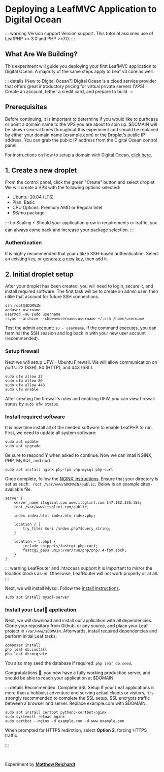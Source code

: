 # Deploying a LeafMVC Application to Digital Ocean

::: warning Version support
Version support. This tutorial assumes use of LeafPHP >= 3.0 and PHP >=7.0.
:::

## What Are We Building?

This experiment will guide you deploying your first LeafMVC application to Digital Ocean. A majority
of the same steps apply to Leaf v3 core as well.

::: details (New to Digital Ocean?)
Digital Ocean is a cloud service provider that offers great introductory pricing for virtual private
servers (VPS). Create an account, tether a credit card, and prepare to build.
:::

## Prerequisites

Before continuing, it is important to determine if you would like to purhcase or point a domain name
to the VPS you are about to spin up. $DOMAIN will be shown several times throughout this experiment
and should be replaced by either your domain name (example.com) or the Droplet's public IP address. You
can grab the public IP address from the Digital Ocean control panel.

For instructions on how to setup a domain with Digital Ocean, [click here](https://docs.digitalocean.com/products/networking/dns/how-to/add-domains/).

## 1. Create a new droplet

From the control panel, click the green "Create" button and select droplet. We will create a VPS with the
following options selected:

* Ubuntu: 20.04 (LTS)
* Plan: Basic
* CPU Options: Premium AMD or Regular Intel
* $6/mo package

::: tip Scaling ⚡️
Should your application grow in requirements or traffic, you can always come back and increase your package selection.
:::

### Authentication

It is highly recommended that your utilize SSH-based authentication. Select an existing key, or [generate a new key](https://docs.github.com/en/authentication/connecting-to-github-with-ssh/generating-a-new-ssh-key-and-adding-it-to-the-ssh-agent), then add it.

## 2. Initial droplet setup

After your droplet has been created, you will need to login, secure it, and install required software. The first task will
be to create an admin user, then utilie that account for future SSH connections.

```
ssh root@$DOMAIN
adduser username
usermod -aG sudo username
rsync --archive --chown=username:username ~/.ssh /home/username
```
Test the admin account: ``su - username``. If the command executes, you can terminal the SSH session and log
back in with your new user account (recommended).

### Setup firewall

Next we will setup UFW - Ubuntu Firewall. We will allow communication on ports: 22 (SSH), 80 (HTTP), and 443 (SSL).

```
sudo ufw allow 22
sudo ufw allow 80
sudo ufw allow 443
sudo ufw enable
```

After creating the firewall's rules and enabling UFW, you can view firewall status by ``sudo ufw status``.

### Install required software

It is now time install all of the needed software to enable LeafPHP to run. First, we need to update all system software:

```
sudo apt update
sudo apt upgrade
```

Be sure to respond **Y** when asked to continue. Now we can intall NGINX, PHP, MySQL, and curl.

```
sudo apt install nginx php-fpm php-mysql php-curl
```

Once complete, follow the
[NGINX instructions](https://www.digitalocean.com/community/tutorials/how-to-install-linux-nginx-mysql-php-lemp-stack-ubuntu-18-04#step-3-%E2%80%93-installing-php-and-configuring-nginx-to-use-the-php-processor).
Ensure that your directory is set as such: `` root /var/www/$DOMAIN/public;`` Below is an example sites-available file.

```
server {
    server_name itsglint.com www.itsglint.com 147.182.136.153;
    root /var/www/itsglint.com/public;

    index index.html index.htm index.php;

    location / {
        try_files $uri /index.php?$query_string;
    }

    location ~ \.php$ {
        include snippets/fastcgi-php.conf;
        fastcgi_pass unix:/var/run/php/php7.4-fpm.sock;
    }
}
```

::: warning LeafRouter and .htaccess support
It is important to mirror the location blocks as-in. Otherwise, LeafRouter will not work properly or at all.
:::


Next, we will install Mysql. Follow the [install instructions](https://www.digitalocean.com/community/tutorials/how-to-install-linux-nginx-mysql-php-lemp-stack-ubuntu-18-04#step-2-%E2%80%93-installing-mysql-to-manage-site-data).

```
sudo apt install mysql-server
```

### Install your Leaf🍁 application

Next, we will download and install our application with all dependencies. Clone your repository from Github, 
or any source, and place your Leaf project in ``/var/www/$DOMAIN``. Afterwards, install required dependencies
and perform initial Leaf tasks:

```
composer install
php leaf db:install
php leaf db:migrate
```

You also may seed the database if required: ``php leaf db:seed``.

Congratulations 🎉, you now have a fully working production server, and should be able to reach your application at $DOMAIN.

::: details Recommended: Complete SSL Setup
If your Leaf applications is more than a hobbyist adventure and serving actual clients or visitors, it is
strongly recommended to complete the SSL setup. SSL encrypts traffic between a browser and server. Replace
example.com with $DOMAIN.

```
sudo apt install certbot python3-certbot-nginx
sudo systemctl reload nginx
sudo certbot --nginx -d example.com -d www.example.com
```

When prompted for HTTPS redirction, select **Option 2**, forcing HTTPS traffic.

:::

<br>

Experiment by **[Matthew Reichardt](https://github.com/matthewjamesr)**
